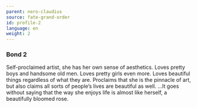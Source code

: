 ```yaml
---
parent: nero-claudius
source: fate-grand-order
id: profile-2
language: en
weight: 2
---
```


### Bond 2

Self-proclaimed artist, she has her own sense of aesthetics. Loves pretty boys and handsome old men. Loves pretty girls even more. Loves beautiful things regardless of what they are. Proclaims that she is the pinnacle of art, but also claims all sorts of people’s lives are beautiful as well.
…It goes without saying that the way she enjoys life is almost like herself, a beautifully bloomed rose.
